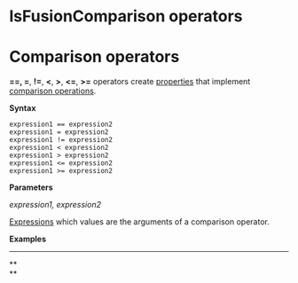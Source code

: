 # lsFusionComparison operators

# Comparison operators

**==, =**, **!=**, **&lt;**, **&gt;**, **&lt;=**, **&gt;=** operators create [properties](Properties.md) that implement [comparison operations](Comparison_operators_=_..._.md).

**Syntax**

    expression1 == expression2
    expression1 = expression2
    expression1 != expression2
    expression1 < expression2
    expression1 > expression2
    expression1 <= expression2
    expression1 >= expression2

**Parameters**

*expression1, expression2*

[Expressions](Expression.md) which values are the arguments of a comparison operator.

**Examples**

****



**  
**
